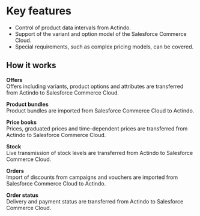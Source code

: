 # Key features

- Control of product data intervals from Actindo.
- Support of the variant and option model of the Salesforce Commerce Cloud.
- Special requirements, such as complex pricing models, can be covered.


## How it works

**Offers**   
Offers including variants, product options and attributes are transferred from Actindo to Salesforce Commerce Cloud.

**Product bundles**   
Product bundles are imported from Salesforce Commerce Cloud to Actindo.

**Price books**   
Prices, graduated prices and time-dependent prices are transferred from Actindo to Salesforce Commerce Cloud.

**Stock**  
Live transmission of stock levels are transferred from Actindo to Salesforce Commerce Cloud.

**Orders**  
Import of discounts from campaigns and vouchers are imported from Salesforce Commerce Cloud to Actindo.

**Order status**   
Delivery and payment status are transferred from Actindo to Salesforce Commerce Cloud.
